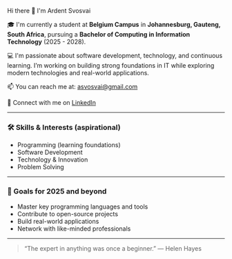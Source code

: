  Hi there 👋 I'm Ardent Svosvai

🎓 I'm currently a student at **Belgium Campus** in **Johannesburg, Gauteng, South Africa**, pursuing a **Bachelor of Computing in Information Technology** (2025 - 2028).

💻 I'm passionate about software development, technology, and continuous learning. I’m working on building strong foundations in IT while exploring modern technologies and real-world applications.

📫 You can reach me at: [asvosvai@gmail.com](mailto:asvosvai@gmail.com)

🔗 Connect with me on [LinkedIn](https://www.linkedin.com/in/ardent-svosvai-33715136a)

---

### 🛠️ Skills & Interests (aspirational)
- Programming (learning foundations)
- Software Development
- Technology & Innovation
- Problem Solving

---

### 🚀 Goals for 2025 and beyond
- Master key programming languages and tools
- Contribute to open-source projects
- Build real-world applications
- Network with like-minded professionals

---

> “The expert in anything was once a beginner.” — Helen Hayes
